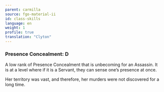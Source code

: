 ```yaml
---
parent: carmilla
source: fgo-material-ii
id: class-skills
language: en
weight: 1
profile: true
translation: "Clyton"
---
```


### Presence Concealment: D

A low rank of Presence Concealment that is unbecoming for an Assassin. It is at a level where if it is a Servant, they can sense one’s presence at once.

Her territory was vast, and therefore, her murders were not discovered for a long time.
